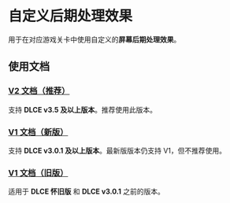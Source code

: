 # 自定义后期处理效果

用于在对应游戏关卡中使用自定义的**屏幕后期处理效果**。

## 使用文档

### [V2 文档（推荐）](/dlce/custom_post_processing_v2.md)
支持 <b>DLCE v3.5 及以上版本</b>。推荐使用此版本。

### [V1 文档（新版）](/dlce/custom_post_processing_v1.md)
支持 <b>DLCE v3.0.1 及以上版本</b>。最新版版本仍支持 V1，但不推荐使用。

### [V1 文档（旧版）](/dlce/custom_post_processing_legacy.md)
适用于 <b>DLCE 怀旧版</b> 和 <b>DLCE v3.0.1</b> 之前的版本。